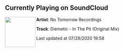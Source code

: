 ## Currently Playing on SoundCloud

[<img align="left" width="100" src="https://i1.sndcdn.com/artworks-kEBiFPnayS8PTZfg-jRDzFQ-t50x50.jpg">](https://soundcloud.com/ntrecordings/diemetic-in-the-pit-original-mix)

**Artist**: No Tomorrow Recordings 

**Track**: Diemetic - In The Pit (Original Mix)

Last updated at 07/28/2020 19:58
